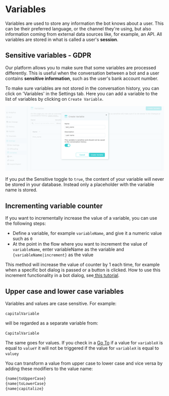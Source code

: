 # Variables

Variables are used to store any information the bot knows about a user. This can be their preferred language, or the channel they're using, but also information coming from external data sources like, for example, an API. All variables are stored in what is called a user's **session**.

## Sensitive variables - GDPR

Our platform allows you to make sure that some variables are processed differently. This is useful when the conversation between a bot and a user contains **sensitive information**, such as the user's bank account number.

To make sure variables are not stored in the conversation history, you can click on 'Variables' in the Settings tab. Here you can add a variable to the list of variables by clicking on `Create Variable`.&#x20;

![](<../../.gitbook/assets/image (589).png>)

If you put the Sensitive toggle to `true`, the content of your variable will never be stored in your database. Instead only a placeholder with the variable name is stored.

## Incrementing variable counter

If you want to incrementally increase the value of a variable, you can use the following steps:

* Define a variable, for example `variableName`, and give it a numeric value such as `0`
* At the point in the flow where you want to increment the value of `variableName`, enter variableName as the variable and `{variableName|increment}` as the value

This method will increase the value of counter by 1 each time, for example when a specific bot dialog is passed or a button is clicked. How to use this increment functionality in a bot dialog, see[ this tutorial](https://docs.chatlayer.ai/tips-and-best-practices/not-understood-bot-dialog/not-understood-counter).

## Upper case and lower case variables

Variables and values are case sensitive. For example:

`capitalVariable`

will be regarded as a separate variable from:

`CapitalVariable`

The same goes for values. If you check in a [Go To](../dialog-state/plugins.md) if a value for `variableX` is equal to `valueY` it will not be triggered if the value for `variableX` is equal to `valuey`

You can transform a value from upper case to lower case and vice versa by adding these modifiers to the value name:

```
{name|toUpperCase}
{name|toLowerCase}
{name|capitalize}
```

